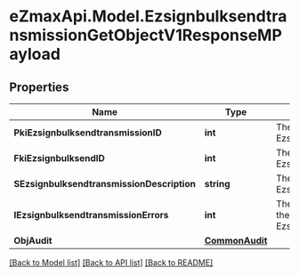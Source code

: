 
# eZmaxApi.Model.EzsignbulksendtransmissionGetObjectV1ResponseMPayload

## Properties

Name | Type | Description | Notes
------------ | ------------- | ------------- | -------------
**PkiEzsignbulksendtransmissionID** | **int** | The unique ID of the Ezsignbulksendtransmission | 
**FkiEzsignbulksendID** | **int** | The unique ID of the Ezsignbulksend | 
**SEzsignbulksendtransmissionDescription** | **string** | The description of the Ezsignbulksendtransmission | 
**IEzsignbulksendtransmissionErrors** | **int** | The number of errors during the Ezsignbulksendtransmission | 
**ObjAudit** | [**CommonAudit**](CommonAudit.md) |  | 

[[Back to Model list]](../README.md#documentation-for-models)
[[Back to API list]](../README.md#documentation-for-api-endpoints)
[[Back to README]](../README.md)

